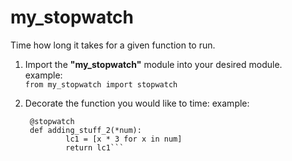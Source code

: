 # my_stopwatch
Time how long it takes for a given function to run.

1. Import the **"my_stopwatch"** module into your desired module.  
    example:     
            ```from my_stopwatch import stopwatch```
2. Decorate the function you would like to time:
    example:  
      
     ``` 
      @stopwatch  
      def adding_stuff_2(*num):  
              lc1 = [x * 3 for x in num]  
              return lc1```
